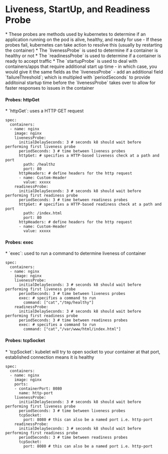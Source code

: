<h1>Liveness, StartUp, and Readiness Probe</h1>
* These probes are methods used by kubernetes to determine if an application running on the pod is alive, healthy, and ready for use
  - If these probes fail, kubernetes can take action to resolve this (usually by restarting the container)
* The `livenessProbe` is used to determine if a container is healthy or not
* The `readinessProbe` is used to determine if a container is ready to accept traffic
* The `startupProbe` is used to deal with containers/apps that require additional start up time
  - in which case, you would give it the same fields as the `livenessProbe`
  - add an additional field `failureThreshold`; which is multipled with `periodSeconds` to provide additoinal startup time before the `livenessProbe` takes over to allow for faster responses to issues in the container
<h4>Probes: httpGet</h4>
* `httpGet`: uses a HTTP GET request

```
spec: 
  containers:
  - name: nginx
    image: nginx
    livenessProbe:
      initialDelaySeconds: 3 # seconds k8 should wait before performing first liveness probe
      periodSeconds: 3 # time between liveness probes
      httpGet: # specifies a HTTP-based liveness check at a path and port
        path: /healthz
        port: 80
      httpHeaders: # define headers for the http request
      - name: Custom-Header
        value: xxxxx
    readinessProbe:
      initialDelaySeconds: 3 # seconds k8 should wait before performing first readiness probe
      periodSeconds: 3 # time between readiness probes
      httpGet: # specifies a HTTP-based readiness check at a path and port
        path: /index.html
        port: 80
      httpHeaders: # define headers for the http request
      - name: Custom-Header
        value: xxxxx
```

<h4>Probes: exec</h4>
* `exec`: used to run a command to determine liveness of container

```
spec:
  containers:
  - name: nginx
    image: nginx
    livenessProbe:
      initialDelaySeconds: 3 # seconds k8 should wait before performing first liveness probe
      periodSeconds: 3 # time between liveness probes
      exec: # specifies a command to run
        command: ["cat","/tmp/healthy"]
    readinessProbe:
      initialDelaySeconds: 3 # seconds k8 should wait before performing first readiness probe
      periodSeconds: 3 # time between readiness probes
      exec: # specifies a command to run
        command: ["cat","/var/www/html/index.html"]
```      

<h4>Probes: tcpSocket</h4>
* `tcpSocket`: kubelet will try to open socket to your container at that port, established connection means it is healthy

```
spec:
  containers:
  - name: nginx
    image: nginx
    ports:
    - containerPort: 8080
      name: http-port
    livenessProbe:
      initialDelaySeconds: 3 # seconds k8 should wait before performing first liveness probe
      periodSeconds: 3 # time between liveness probes
      tcpSocket:
        port: 8080 # this can also be a named port i.e. http-port
    readinessProbe:
      initialDelaySeconds: 3 # seconds k8 should wait before performing first readiness probe
      periodSeconds: 3 # time between readiness probes
      tcpSocket:
        port: 8080 # this can also be a named port i.e. http-port
```
